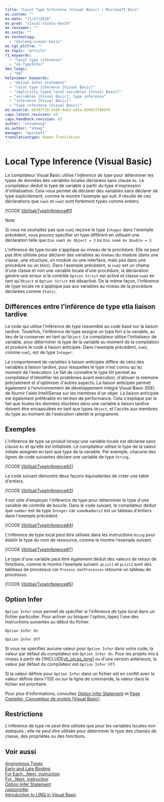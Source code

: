 ```yaml
---
title: "Local Type Inference (Visual Basic) | Microsoft Docs"
ms.custom: ""
ms.date: "11/17/2016"
ms.prod: "visual-studio-dev14"
ms.reviewer: ""
ms.suite: ""
ms.technology: 
  - "devlang-visual-basic"
ms.tgt_pltfrm: ""
ms.topic: "article"
f1_keywords: 
  - "local type inference"
  - "vb.TypeInfer"
dev_langs: 
  - "VB"
helpviewer_keywords: 
  - "Option Infer statement"
  - "local type inference [Visual Basic]"
  - "implicitly-typed local variables [Visual Basic]"
  - "variables [Visual Basic], type inference"
  - "inference [Visual Basic]"
  - "type inference [Visual Basic]"
ms.assetid: b8307f18-2e56-4ab3-a45a-826873f400f6
caps.latest.revision: 43
caps.handback.revision: 43
author: "stevehoag"
ms.author: "shoag"
manager: "wpickett"
translationtype: Human Translation
---
```

# Local Type Inference (Visual Basic)
Le compilateur Visual Basic utilise l'*inférence de type* pour déterminer les types de données des variables locales déclarées sans clause `As`.  Le compilateur déduit le type de variable à partir du type d'expression d'initialisation.  Cela vous permet de déclarer des variables sans déclarer de type explicitement, comme le montre l'exemple qui suit. Il résulte de ces déclarations que `num1` et `num2` sont fortement typés comme entiers.  
  
 [!CODE [VbVbalrTypeInference#1](../CodeSnippet/VS_Snippets_VBCSharp/VbVbalrTypeInference#1)]  
  
> [!NOTE]
>  Si vous ne souhaitez pas que `num2` reçoive le type `Integer` dans l'exemple précédent, vous pouvez spécifier un type différent en utilisant une déclaration telle que `Dim num3 As Object = 3` ou `Dim num4 As Double = 3`.  
  
 L'inférence de type locale s'applique au niveau de la procédure.  Elle ne peut pas être utilisée pour déclarer des variables au niveau du module \(dans une classe, une structure, un module ou une interface, mais pas dans une procédure ou un bloc\).  Dans l'exemple précédent, si `num2` est un champ d'une classe et non une variable locale d'une procédure, la déclaration génère une erreur si le contrôle `Option Strict` est activé et classe `num2` en tant qu'`Object` si `Option Strict` est désactivé.  De la même façon, l'inférence de type locale ne s'applique pas aux variables au niveau de la procédure déclarées comme `Static`.  
  
## Différences entre l'inférence de type etla liaison tardive  
 Le code qui utilise l'inférence de type ressemble au code basé sur la liaison tardive.  Toutefois, l'inférence de type assigne un type fort à la variable, au lieu de la conserver en tant qu'`Object`.  Le compilateur utilise l'initialiseur de variable, pour déterminer le type de la variable au moment de la compilation et produire le code à liaison anticipée.  Dans l'exemple précédent, `num2`, comme `num1`, est de type `Integer`.  
  
 Le comportement de variables à liaison anticipée diffère de celui des variables à liaison tardive, pour lesquelles le type n'est connu qu'au moment de l'exécution.  Le fait de connaître le type tôt permet au compilateur d'identifier les problèmes avant exécution, d'allouer la mémoire précisément et d'optimiser d'autres aspects.  La liaison anticipée permet également à l'environnement de développement intégré Visual Basic \(IDE\) de fournir l'aide IntelliSense sur les membres d'un objet.  La liaison anticipée est également préférable en termes de performance.  Cela s'explique par le fait que toutes les données stockées dans une variable à liaison tardive doivent être encapsulées en tant que types `Object`, et l'accès aux membres du type au moment de l'exécution ralentit le programme.  
  
## Exemples  
 L'inférence de type se produit lorsqu'une variable locale est déclarée sans clause `As` et qu'elle est initialisée.  Le compilateur utilise le type de la valeur initiale assignée en tant que type de la variable.  Par exemple, chacune des lignes de code suivantes déclare une variable de type `String`.  
  
 [!CODE [VbVbalrTypeInference#2](../CodeSnippet/VS_Snippets_VBCSharp/VbVbalrTypeInference#2)]  
  
 Le code suivant démontre deux façons équivalentes de créer une table d'entiers.  
  
 [!CODE [VbVbalrTypeInference#3](../CodeSnippet/VS_Snippets_VBCSharp/VbVbalrTypeInference#3)]  
  
 Il est utile d'employer l'inférence de type pour déterminer le type d'une variable de contrôle de boucle.  Dans le code suivant, le compilateur déduit que `number` est de type `Integer` car `someNumbers2` est un tableau d'entiers dans l'exemple précédent.  
  
 [!CODE [VbVbalrTypeInference#4](../CodeSnippet/VS_Snippets_VBCSharp/VbVbalrTypeInference#4)]  
  
 L'inférence de type local peut être utilisée dans les instructions `Using` pour établir le type du nom de ressource, comme le montre l'exemple suivant.  
  
 [!CODE [VbVbalrTypeInference#7](../CodeSnippet/VS_Snippets_VBCSharp/VbVbalrTypeInference#7)]  
  
 Le type d'une variable peut être également déduit des valeurs de retour de fonctions, comme le montre l'exemple suivant.  `pList1` et `pList2` sont des tableaux de processus car `Process.GetProcesses` retourne un tableau de processus.  
  
 [!CODE [VbVbalrTypeInference#5](../CodeSnippet/VS_Snippets_VBCSharp/VbVbalrTypeInference#5)]  
  
## Option Infer  
 `Option Infer` vous permet de spécifier si l'inférence de type local dans un fichier particulier.  Pour activer ou bloquer l'option, tapez l'une des instructions suivantes au début du fichier.  
  
 `Option Infer On`  
  
 `Option Infer Off`  
  
 Si vous ne spécifiez aucune valeur pour `Option Infer` dans votre code, la valeur par défaut du compilateur est `Option Infer On`.  Pour les projets mis à niveau à partir de [!INCLUDE[vb_orcas_long](../../../../visual-basic/misc/includes/vb_orcas_long_md.md)] ou d'une version antérieure, la valeur par défaut du compilateur est `Option Infer Off`.  
  
 Si la valeur définie pour `Option Infer` dans un fichier est en conflit avec la valeur définie dans l'IDE ou sur la ligne de commande, la valeur dans le fichier est prioritaire.  
  
 Pour plus d'informations, consultez [Option Infer Statement](../../../../visual-basic/language-reference/statements/option-infer-statement.md) et [Page Compiler, Concepteur de projets \(Visual Basic\)](/visual-studio/ide/reference/compile-page-project-designer-visual-basic).  
  
## Restrictions  
 L'inférence de type ne peut être utilisée que pour les variables locales non statiques ; elle ne peut être utilisée pour déterminer le type des champs de classe, des propriétés ou des fonctions.  
  
## Voir aussi  
 [Anonymous Types](../../../../visual-basic/programming-guide/language-features/objects-and-classes/anonymous-types.md)   
 [Early and Late Binding](../../../../visual-basic/programming-guide/language-features/early-late-binding/early-and-late-binding.md)   
 [For Each...Next, instruction](../../../../visual-basic/language-reference/statements/for-each-next-statement.md)   
 [For...Next, instruction](../../../../visual-basic/language-reference/statements/for-next-statement.md)   
 [Option Infer Statement](../../../../visual-basic/language-reference/statements/option-infer-statement.md)   
 [\/optioninfer](../../../../visual-basic/reference/command-line-compiler/optioninfer.md)   
 [Introduction to LINQ in Visual Basic](../../../../visual-basic/programming-guide/language-features/linq/introduction-to-linq.md)